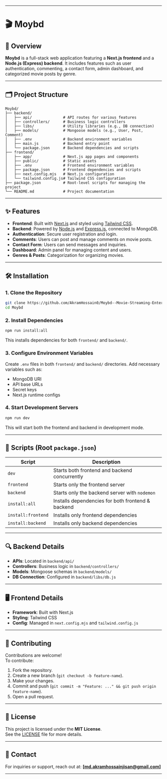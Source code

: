 
---

# 🎬 Moybd

## 📌 Overview

**Moybd** is a full-stack web application featuring a **Next.js frontend** and a **Node.js (Express) backend**. It includes features such as user authentication, commenting, a contact form, admin dashboard, and categorized movie posts by genre.

---

## 🗂️ Project Structure

```
Moybd/
├── backend/
│   ├── api/              # API routes for various features
│   ├── controllers/      # Business logic controllers
│   ├── libs/             # Utility libraries (e.g., DB connection)
│   ├── models/           # Mongoose models (e.g., User, Post, Comment)
│   ├── .env              # Backend environment variables
│   ├── main.js           # Backend entry point
│   └── package.json      # Backend dependencies and scripts
├── frontend/
│   ├── app/              # Next.js app pages and components
│   ├── public/           # Static assets
│   ├── .env              # Frontend environment variables
│   ├── package.json      # Frontend dependencies and scripts
│   ├── next.config.mjs   # Next.js configuration
│   └── tailwind.config.js# Tailwind CSS configuration
├── package.json          # Root-level scripts for managing the project
└── README.md             # Project documentation
```

---

## ✨ Features

- **Frontend**: Built with [Next.js](https://nextjs.org/) and styled using [Tailwind CSS](https://tailwindcss.com/).
- **Backend**: Powered by [Node.js](https://nodejs.org/) and [Express.js](https://expressjs.com/), connected to MongoDB.
- **Authentication**: Secure user registration and login.
- **Comments**: Users can post and manage comments on movie posts.
- **Contact Form**: Users can send messages and inquiries.
- **Dashboard**: Admin panel for managing content and users.
- **Genres & Posts**: Categorization for organizing movies.

---

## 🛠️ Installation

### 1. Clone the Repository

```bash
git clone https://github.com/AkramHossain0/Moybd--Movie-Streaming-Entertainment-Platform
cd Moybd
```

### 2. Install Dependencies

```bash
npm run install:all
```

This installs dependencies for both `frontend/` and `backend/`.

### 3. Configure Environment Variables

Create `.env` files in both `frontend/` and `backend/` directories. Add necessary variables such as:

- MongoDB URI
- API base URLs
- Secret keys
- Next.js runtime configs

### 4. Start Development Servers

```bash
npm run dev
```

This will start both the frontend and backend in development mode.

---

## 📜 Scripts (Root `package.json`)

| Script             | Description                                      |
|--------------------|--------------------------------------------------|
| `dev`              | Starts both frontend and backend concurrently    |
| `frontend`         | Starts only the frontend server                  |
| `backend`          | Starts only the backend server with `nodemon`   |
| `install:all`      | Installs dependencies for both frontend & backend |
| `install:frontend` | Installs only frontend dependencies              |
| `install:backend`  | Installs only backend dependencies               |

---

## 🔍 Backend Details

- **APIs**: Located in `backend/api/`
- **Controllers**: Business logic in `backend/controllers/`
- **Models**: Mongoose schemas in `backend/models/`
- **DB Connection**: Configured in `backend/libs/db.js`

---

## 🖥️ Frontend Details

- **Framework**: Built with Next.js
- **Styling**: Tailwind CSS
- **Config**: Managed in `next.config.mjs` and `tailwind.config.js`

---

## 🤝 Contributing

Contributions are welcome!  
To contribute:

1. Fork the repository.
2. Create a new branch (`git checkout -b feature-name`).
3. Make your changes.
4. Commit and push (`git commit -m "Feature: ..." && git push origin feature-name`).
5. Open a pull request.

---

## 📝 License

This project is licensed under the **MIT License**.  
See the [LICENSE](./LICENSE) file for more details.

---

## 📧 Contact

For inquiries or support, reach out at: **[md.akramhossainjisan@gmail.com]**

---
